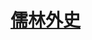 <link href="../../css/style.css" rel="stylesheet" type="text/css" />

# [儒林外史](http://m.99csw.com/book/5748/index.htm)

